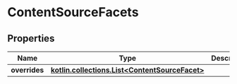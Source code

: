 
# ContentSourceFacets

## Properties
Name | Type | Description | Notes
------------ | ------------- | ------------- | -------------
**overrides** | [**kotlin.collections.List&lt;ContentSourceFacet&gt;**](git/workplace-search-kotlin/openapi-generator/docs/ContentSourceFacet.md) |  | 



